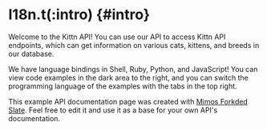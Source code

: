 # I18n.t(:intro) {#intro}

Welcome to the Kittn API! You can use our API to access Kittn API endpoints, which can get information on various cats, kittens, and breeds in our database.

We have language bindings in Shell, Ruby, Python, and JavaScript! You can view code examples in the dark area to the right, and you can switch the programming language of the examples with the tabs in the top right.

This example API documentation page was created with [Mimos Forkded Slate](https://github.com/MimosPay/slate). Feel free to edit it and use it as a base for your own API's documentation.
